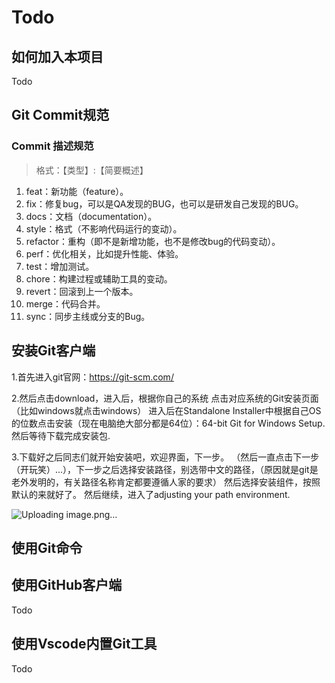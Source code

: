 # Todo

## 如何加入本项目
Todo  


## Git Commit规范

### Commit 描述规范
>格式：【类型】:【简要概述】

1. feat：新功能（feature）。
2. fix：修复bug，可以是QA发现的BUG，也可以是研发自己发现的BUG。
3. docs：文档（documentation）。
4. style：格式（不影响代码运行的变动）。
5. refactor：重构（即不是新增功能，也不是修改bug的代码变动）。
6. perf：优化相关，比如提升性能、体验。
7. test：增加测试。
8. chore：构建过程或辅助工具的变动。
9. revert：回滚到上一个版本。
10. merge：代码合并。
11. sync：同步主线或分支的Bug。

## 安装Git客户端
1.首先进入git官网：https://git-scm.com/

2.然后点击download，进入后，根据你自己的系统 点击对应系统的Git安装页面（比如windows就点击windows）
进入后在Standalone Installer中根据自己OS的位数点击安装（现在电脑绝大部分都是64位）：64-bit Git for Windows Setup.
然后等待下载完成安装包.

3.下载好之后同志们就开始安装吧，欢迎界面，下一步。
（然后一直点击下一步（开玩笑）...），下一步之后选择安装路径，别选带中文的路径，（原因就是git是老外发明的，有关路径名称肯定都要遵循人家的要求）
然后选择安装组件，按照默认的来就好了。
然后继续，进入了adjusting your path environment.

![Uploading image.png…]()


## 使用Git命令


## 使用GitHub客户端
Todo  


## 使用Vscode内置Git工具
Todo  
